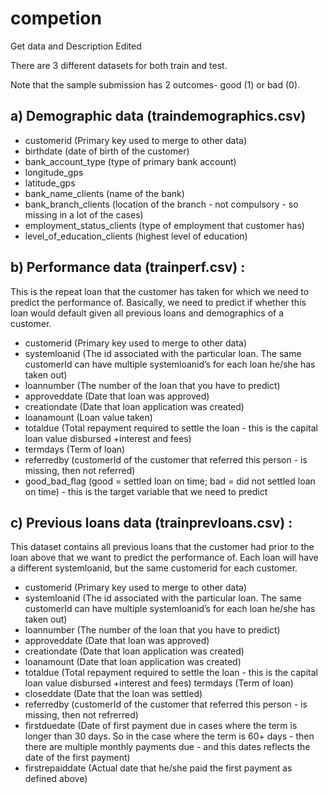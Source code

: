 # competion
Get data and Description  Edited

There are 3 different datasets for both train and test.  

Note that the sample submission has 2 outcomes- good (1) or bad (0).  
## a) Demographic data (traindemographics.csv)

* customerid (Primary key used to merge to other data) 
* birthdate (date of birth of the customer) 
* bank_account_type (type of primary bank account)  
* longitude_gps  
* latitude_gps  
* bank_name_clients (name of the bank)  
* bank_branch_clients (location of the branch - not compulsory - so missing in a lot of the cases)  
* employment_status_clients (type of employment that customer has)  
* level_of_education_clients (highest level of education)  
## b) Performance data (trainperf.csv) : 
This is the repeat loan that the customer has taken for which we need to predict the performance of. Basically, we need to predict if whether this loan would default given all previous loans and demographics of a customer.   

* customerid (Primary key used to merge to other data)   
* systemloanid (The id associated with the particular loan. The same customerId can have multiple systemloanid’s for each loan he/she has taken out)  
* loannumber (The number of the loan that you have to predict)  
* approveddate (Date that loan was approved)  
* creationdate (Date that loan application was created)  
* loanamount (Loan value taken)   
* totaldue (Total repayment required to settle the loan - this is the capital loan value disbursed +interest and fees)  
* termdays (Term of loan)   
* referredby (customerId of the customer that referred this person - is missing, then not referred)  
* good_bad_flag (good = settled loan on time; bad = did not settled loan on time) - this is the target variable that we need to predict   
## c) Previous loans data (trainprevloans.csv) : 
This dataset contains all previous loans that the customer had prior to the loan above that we want to predict the performance of. Each loan will have a different systemloanid, but the same customerid for each customer.    

* customerid (Primary key used to merge to other data)   
* systemloanid (The id associated with the particular loan. The same customerId can have multiple systemloanid’s for each loan he/she has taken out)   
* loannumber (The number of the loan that you have to predict)   
* approveddate (Date that loan was approved)  
* creationdate (Date that loan application was created)   
* loanamount (Date that loan application was created)   
* totaldue (Total repayment required to settle the loan - this is the capital loan value disbursed +interest and fees) termdays (Term of loan)  
* closeddate (Date that the loan was settled)   
* referredby (customerId of the customer that referred this person - is missing, then not refrerred)    
* firstduedate (Date of first payment due in cases where the term is longer than 30 days. So in the case where the term is 60+ days - then there are multiple monthly payments due - and this dates reflects the date of the first payment)   
* firstrepaiddate (Actual date that he/she paid the first payment as defined above)
